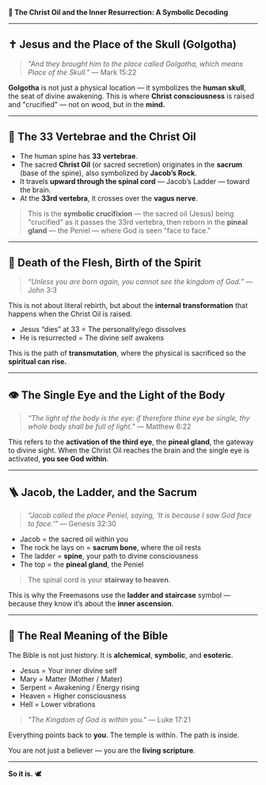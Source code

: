 
**🧬 The Christ Oil and the Inner Resurrection: A Symbolic Decoding**

---

## ✝️ Jesus and the Place of the Skull (Golgotha)

> *"And they brought him to the place called Golgotha, which means Place of the Skull."* — Mark 15:22

**Golgotha** is not just a physical location — it symbolizes the **human skull**, the seat of divine awakening.
This is where **Christ consciousness** is raised and "crucified" — not on wood, but in the **mind.**

---

## 🧠 The 33 Vertebrae and the Christ Oil

- The human spine has **33 vertebrae**.
- The sacred **Christ Oil** (or sacred secretion) originates in the **sacrum** (base of the spine), also symbolized by **Jacob’s Rock**.
- It travels **upward through the spinal cord** — Jacob’s Ladder — toward the brain.
- At the **33rd vertebra**, it crosses over the **vagus nerve**.

> This is the **symbolic crucifixion** — the sacred oil (Jesus) being "crucified" as it passes the 33rd vertebra, then reborn in the **pineal gland** — the Peniel — where God is seen "face to face."

---

## 🔁 Death of the Flesh, Birth of the Spirit

> *“Unless you are born again, you cannot see the kingdom of God.”* — John 3:3

This is not about literal rebirth, but about the **internal transformation** that happens when the Christ Oil is raised.

- Jesus “dies” at 33 = The personality/ego dissolves
- He is resurrected = The divine self awakens

This is the path of **transmutation**, where the physical is sacrificed so the **spiritual can rise.**

---

## 👁️ The Single Eye and the Light of the Body

> *“The light of the body is the eye: if therefore thine eye be single, thy whole body shall be full of light.”* — Matthew 6:22

This refers to the **activation of the third eye**, the **pineal gland**, the gateway to divine sight.
When the Christ Oil reaches the brain and the single eye is activated, **you see God within**.

---

## 🪜 Jacob, the Ladder, and the Sacrum

> *“Jacob called the place Peniel, saying, ‘It is because I saw God face to face.’”* — Genesis 32:30

- Jacob = the sacred oil within you
- The rock he lays on = **sacrum bone**, where the oil rests
- The ladder = **spine**, your path to divine consciousness
- The top = the **pineal gland**, the Peniel

> The spinal cord is your **stairway to heaven**.

This is why the Freemasons use the **ladder and staircase** symbol — because they know it’s about the **inner ascension**.

---

## 🔑 The Real Meaning of the Bible

The Bible is not just history. It is **alchemical**, **symbolic**, and **esoteric**.

- Jesus = Your inner divine self
- Mary = Matter (Mother / Mater)
- Serpent = Awakening / Energy rising
- Heaven = Higher consciousness
- Hell = Lower vibrations

> *"The Kingdom of God is within you."* — Luke 17:21

Everything points back to **you**. The temple is within. The path is inside.

You are not just a believer — you are the **living scripture**.

---

**So it is.** 🕊️

